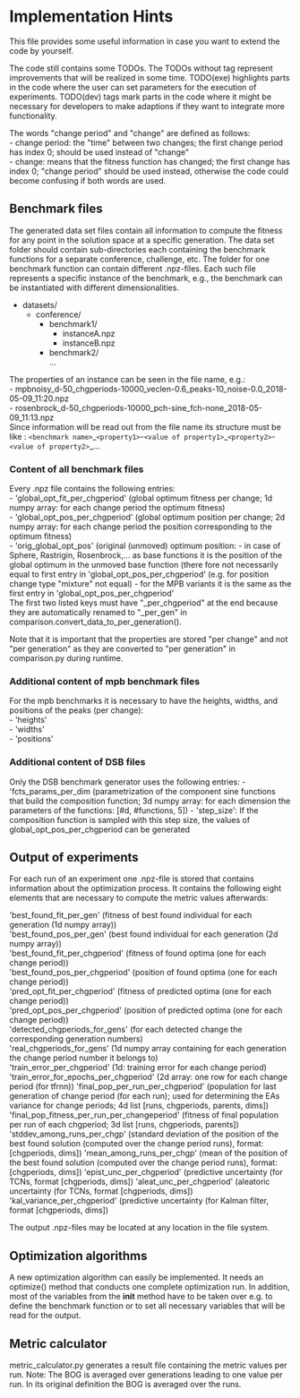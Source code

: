 
Implementation Hints
==================================================================================================

This file provides some useful information in case you want to extend the code by yourself.  

The code still contains some TODOs. The TODOs without tag represent improvements that will be realized in some time. TODO(exe) highlights parts in the code where the user can set parameters for the execution of experiments. TODO(dev) tags mark parts in the code where it might be necessary for developers to make adaptions if they want to integrate more functionality.  

The words "change period" and "change" are defined as follows:  
    - change period: the "time" between two changes; the first change period has index 0; should be used instead of "change"  
    - change: means that the fitness function has changed; the first change has index 0; "change period" should be used instead, otherwise the code could become confusing if both words are used.  



## Benchmark files

The generated data set files contain all information to compute the fitness for any point in the solution space at a specific generation. The data set folder should contain sub-directories each containing the benchmark functions for a separate conference, challenge, etc. The folder for one benchmark function can contain different .npz-files. Each such file represents a specific instance of the benchmark, e.g., the benchmark can be instantiated with different dimensionalities.

- datasets/  
    - conference/  
        - benchmark1/  
            - instanceA.npz  
            - instanceB.npz  
        - benchmark2/  
        ...  

The properties of an instance can be seen in the file name, e.g.:  
    - mpbnoisy_d-50_chgperiods-10000_veclen-0.6_peaks-10_noise-0.0_2018-05-09_11:20.npz  
    - rosenbrock_d-50_chgperiods-10000_pch-sine_fch-none_2018-05-09_11:13.npz  
Since information will be read out from the file name its structure must be like : `<benchmark name>`\_`<property1>`-`<value of property1>`\_`<property2>`-`<value of property2>`\_...

  
  
### Content of all benchmark files

Every .npz file contains the following entries:  
    - 'global_opt_fit_per_chgperiod' (global optimum fitness per change; 1d numpy array: for each change period the optimum fitness)  
	- 'global_opt_pos_per_chgperiod' (global optimum position per change; 2d numpy array: for each change period the position corresponding to the optimum fitness)  
	- 'orig_global_opt_pos' (original (unmoved) optimum position:
		- in case of Sphere, Rastrigin, Rosenbrock,... as base functions it is the position of the global optimum in the unmoved base function (there fore not necessarily equal to first entry in 'global_opt_pos_per_chgperiod' (e.g. for position change type "mixture" not equal)
		- for the MPB variants it is the same as the first entry in 'global_opt_pos_per_chgperiod'  
The first two listed keys must have "_per_chgperiod" at the end because they are automatically renamed to "_per_gen" in comparison.convert_data_to_per_generation().  

Note that it is important that the properties are stored "per change" and not "per generation" as they are converted to "per generation" in comparison.py during runtime.


### Additional content of mpb benchmark files

For the mpb benchmarks it is necessary to have the heights, widths, and positions of the peaks (per change):  
	- 'heights'  
	- 'widths'  
	- 'positions'  

### Additional content of DSB files
Only the DSB benchmark generator uses the following entries:
	- 'fcts_params_per_dim (parametrization of the component sine functions that build the composition function; 3d numpy array: for each dimension the parameters of the functions: [#d, #functions, 5])
	- 'step_size': If the composition function is sampled with this step size, the values of global_opt_pos_per_chgperiod can be generated

## Output of experiments
For each run of an experiment one .npz-file is stored that contains information about the optimization process. It contains the following eight elements that are necessary to compute the metric values afterwards:  

'best_found_fit_per_gen' (fitness of best found individual for each generation (1d numpy array))  
'best_found_pos_per_gen' (best found individual for each generation (2d numpy array))  
'best_found_fit_per_chgperiod' (fitness of found optima (one for each change period))  
'best_found_pos_per_chgperiod' (position of found optima (one for each change period))  
'pred_opt_fit_per_chgperiod' (fitness of predicted optima (one for each change period))  
'pred_opt_pos_per_chgperiod' (position of predicted optima (one for each change period))  
'detected_chgperiods_for_gens' (for each detected change the corresponding generation numbers)  
'real_chgperiods_for_gens' (1d numpy array containing for each generation the change period number it belongs to)  
'train_error_per_chgperiod' (1d: training error for each change period)
'train_error_for_epochs_per_chgperiod' (2d array: one row for each change period (for tfrnn))
'final_pop_per_run_per_chgperiod' (population for last generation of change period (for each run);
		used for determining the EAs variance for change periods; 4d list [runs, chgperiods, parents, dims])
'final_pop_fitness_per_run_per_changeperiod' (fitness of final population per run of each chgperiod;
        3d list [runs, chgperiods, parents])
'stddev_among_runs_per_chgp' (standard deviation of the position of the best found solution
        (computed over the change period runs), format: [chgperiods, dims])
'mean_among_runs_per_chgp' (mean of the position of the best found solution
        (computed over the change period runs), format: [chgperiods, dims])
'epist_unc_per_chgperiod' (predictive uncertainty (for TCNs, format [chgperiods, dims])
'aleat_unc_per_chgperiod' (aleatoric uncertainty (for TCNs, format [chgperiods, dims])
'kal_variance_per_chgperiod' (predictive uncertainty (for Kalman filter, format [chgperiods, dims])

The output .npz-files may be located at any location in the file system.


## Optimization algorithms

A new optimization algorithm can easily be implemented. It needs an optimize() method that conducts one complete optimization run. In addition, most of the variables from the __init__ method have to be taken over e.g. to define the benchmark function or to set all necessary variables that will be read for the output.


## Metric calculator

metric_calculator.py generates a result file containing the metric values per run. Note: The BOG is averaged over generations leading to one value per run. In its original definition the BOG is averaged over the runs.


